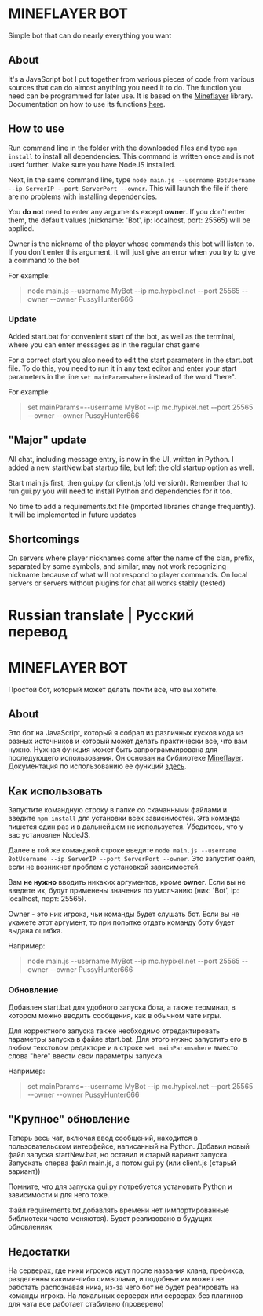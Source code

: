 # MINEFLAYER BOT


Simple bot that can do nearly everything you want


## About


It's a JavaScript bot I put together from various pieces of code from various sources that can do almost anything you need it to do. The function you need can be programmed for later use. It is based on the [Mineflayer](https://github.com/PrismarineJS/mineflayer/blob/master/docs/README.md) library. Documentation on how to use its functions [here](https://github.com/PrismarineJS/mineflayer/blob/master/docs/api.md).


## How to use


Run command line in the folder with the downloaded files and type `npm install` to install all dependencies. This command is written once and is not used further. Make sure you have NodeJS installed.

Next, in the same command line, type `node main.js --username BotUsername --ip ServerIP --port ServerPort --owner`. This will launch the file if there are no problems with installing dependencies.

You **do not** need to enter any arguments except **owner**. If you don't enter them, the default values (nickname: 'Bot', ip: localhost, port: 25565) will be applied.

Owner is the nickname of the player whose commands this bot will listen to. If you don't enter this argument, it will just give an error when you try to give a command to the bot

For example:

> node main.js --username MyBot --ip mc.hypixel.net --port 25565 --owner --owner PussyHunter666


### Update


Added start.bat for convenient start of the bot, as well as the terminal, where you can enter messages as in the regular chat game

For a correct start you also need to edit the start parameters in the start.bat file. To do this, you need to run it in any text editor and enter your start parameters in the line `set mainParams=here` instead of the word "here".

For example:

> set mainParams=--username MyBot --ip mc.hypixel.net --port 25565 --owner --owner PussyHunter666


## **"Major" update**


All chat, including message entry, is now in the UI, written in Python. I added a new startNew.bat startup file, but left the old startup option as well.

Start main.js first, then gui.py (or client.js (old version)).
Remember that to run gui.py you will need to install Python and dependencies for it too.

No time to add a requirements.txt file (imported libraries change frequently). It will be implemented in future updates


## Shortcomings


On servers where player nicknames come after the name of the clan, prefix, separated by some symbols, and similar, may not work recognizing nickname because of what will not respond to player commands. On local servers or servers without plugins for chat all works stably (tested)



# Russian translate | Русский перевод



# MINEFLAYER BOT


Простой бот, который может делать почти все, что вы хотите.


## About


Это бот на JavaScript, который я собрал из различных кусков кода из разных источников и который может делать практически все, что вам нужно. Нужная функция может быть запрограммирована для последующего использования. Он основан на библиотеке [Mineflayer](https://github.com/PrismarineJS/mineflayer/blob/master/docs/README.md). Документация по использованию ее функций [здесь](https://github.com/PrismarineJS/mineflayer/blob/master/docs/api.md).


## Как использовать

Запустите командную строку в папке со скачанными файлами и введите `npm install` для установки всех зависимостей. Эта команда пишется один раз и в дальнейшем не используется. Убедитесь, что у вас установлен NodeJS.

Далее в той же командной строке введите `node main.js --username BotUsername --ip ServerIP --port ServerPort --owner`. Это запустит файл, если не возникнет проблем с установкой зависимостей.


Вам **не нужно** вводить никаких аргументов, кроме **owner**. Если вы не введете их, будут применены значения по умолчанию (ник: 'Bot', ip: localhost, порт: 25565).

Owner - это ник игрока, чьи команды будет слушать бот. Если вы не укажете этот аргумент, то при попытке отдать команду боту будет выдана ошибка.

Например:

> node main.js --username MyBot --ip mc.hypixel.net --port 25565 --owner --owner PussyHunter666


### Обновление

Добавлен start.bat для удобного запуска бота, а также терминал, в котором можно вводить сообщения, как в обычном чате игры.

Для корректного запуска также необходимо отредактировать параметры запуска в файле start.bat. Для этого нужно запустить его в любом текстовом редакторе и в строке `set mainParams=here` вместо слова "here" ввести свои параметры запуска.

Например:

> set mainParams=--username MyBot --ip mc.hypixel.net --port 25565 --owner --owner PussyHunter666


## **"Крупное" обновление**


Теперь весь чат, включая ввод сообщений, находится в пользовательском интерфейсе, написанный на Python. Добавил новый файл запуска startNew.bat, но оставил и старый вариант запуска.
Запускать сперва файл main.js, а потом gui.py (или client.js (старый вариант))

Помните, что для запуска gui.py потребуется установить Python и зависимости и для него тоже.

Файл requirements.txt добавлять времени нет (импортированные библиотеки часто меняются). Будет реализовано в будущих обновлениях


## Недостатки


На серверах, где ники игроков идут после названия клана, префикса, разделенны какими-либо символами, и подобные им может не работать распознавая ника, из-за чего бот не будет реагировать на команды игрока. На локальных серверах или серверах без плагинов для чата все работает стабильно (проверено)